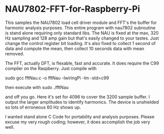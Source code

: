 # NAU7802-FFT-for-Raspberry-Pi
This samples the NAU7802 load cell driver module and FFT's the buffer for harmonic analysis purposes.
This entire program with nau7802 subroutine is stand alone requiring only standard libs. 
The NAU is fixed at the max, 320 Hz sampling and 128 amp gain but that's easily changed
to your tastes. Just change the control register bit loading. It's also fixed to collect
1 second of data and compute the mean, then collect 10 seconds data with mean removed. 

The FFT, actually DFT, is flexable, fast and accurate. It does require the C99 compiler on
the Raspberry. Just compile with 

sudo gcc fftNau.c -o fftNau -lwiringPi -lm -std=c99

then execute with sudo ./fftNau

and off you go. Here it's set for 4096 to cover the 3200
sample buffer. I output the larger amplitudes to identify harmonics.  The device is unshielded so lots of erroneous
60 Hz shows up. 

I wanted stand alone C Code for portability and analysis purposes. Please excuse my very rough coding; however,
it does accomplish the job very well.

